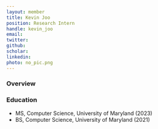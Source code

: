 ```yaml
---
layout: member
title: Kevin Joo
position: Research Intern
handle: kevin_joo
email: 
twitter:
github:
scholar: 
linkedin: 
photo: no_pic.png
---
```


### Overview


### Education
- MS, Computer Science, University of Maryland (2023)
- BS, Computer Science, University of Maryland (2021)
